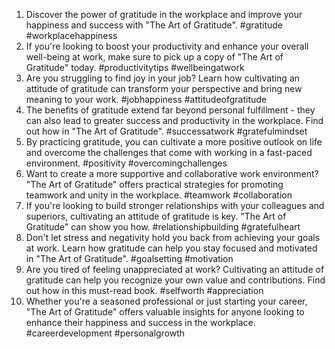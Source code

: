 1. Discover the power of gratitude in the workplace and improve your happiness and success with "The Art of Gratitude". #gratitude #workplacehappiness
2. If you're looking to boost your productivity and enhance your overall well-being at work, make sure to pick up a copy of "The Art of Gratitude" today. #productivitytips #wellbeingatwork
3. Are you struggling to find joy in your job? Learn how cultivating an attitude of gratitude can transform your perspective and bring new meaning to your work. #jobhappiness #attitudeofgratitude
4. The benefits of gratitude extend far beyond personal fulfillment - they can also lead to greater success and productivity in the workplace. Find out how in "The Art of Gratitude". #successatwork #gratefulmindset
5. By practicing gratitude, you can cultivate a more positive outlook on life and overcome the challenges that come with working in a fast-paced environment. #positivity #overcomingchallenges
6. Want to create a more supportive and collaborative work environment? "The Art of Gratitude" offers practical strategies for promoting teamwork and unity in the workplace. #teamwork #collaboration
7. If you're looking to build stronger relationships with your colleagues and superiors, cultivating an attitude of gratitude is key. "The Art of Gratitude" can show you how. #relationshipbuilding #gratefulheart
8. Don't let stress and negativity hold you back from achieving your goals at work. Learn how gratitude can help you stay focused and motivated in "The Art of Gratitude". #goalsetting #motivation
9. Are you tired of feeling unappreciated at work? Cultivating an attitude of gratitude can help you recognize your own value and contributions. Find out how in this must-read book. #selfworth #appreciation
10. Whether you're a seasoned professional or just starting your career, "The Art of Gratitude" offers valuable insights for anyone looking to enhance their happiness and success in the workplace. #careerdevelopment #personalgrowth
